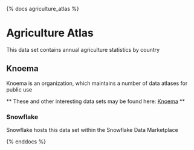 {% docs agriculture_atlas %}

# Agriculture Atlas

This data set contains annual agriculture statistics by country

## Knoema

Knoema is an organization, which maintains a number of data atlases for public use

**  These and other interesting data sets may be found here: [Knoema](https://knoema.com) **

### Snowflake

Snowflake hosts this data set within the Snowflake Data Marketplace

{% enddocs %}